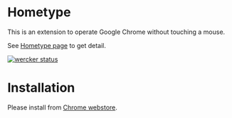 # Hometype

This is an extension to operate Google Chrome without touching a mouse.

See [Hometype page](http://tkengo.github.io/hometype) to get detail.

[![wercker status](https://app.wercker.com/status/ae1d66ed438061ad9bf7d19b4c00f0c2/m/master "wercker status")](https://app.wercker.com/project/bykey/ae1d66ed438061ad9bf7d19b4c00f0c2)

# Installation

Please install from [Chrome webstore](https://chrome.google.com/webstore/detail/hometype/fngmcejiekfcoflogkfnmhableinjmln).
